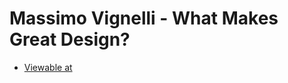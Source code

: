 Massimo Vignelli - What Makes Great Design?
===========================================

+ [Viewable at](https://aaronmcalinden.github.io/Massimo-Vignelli/massimovignelli.html)